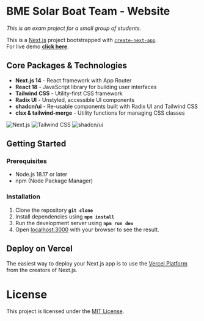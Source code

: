 # BME Solar Boat Team - Website

_This is an exam project for a small group of students._<br />

This is a [Next.js](https://nextjs.org) project bootstrapped with [`create-next-app`](https://github.com/vercel/next.js/tree/canary/packages/create-next-app).<br />
For live demo [**click here**](https://sbt-frontend-development.up.railway.app).

## Core Packages & Technologies

- **Next.js 14** - React framework with App Router
- **React 18** - JavaScript library for building user interfaces
- **Tailwind CSS** - Utility-first CSS framework
- **Radix UI** - Unstyled, accessible UI components
- **shadcn/ui** - Re-usable components built with Radix UI and Tailwind CSS
- **clsx & tailwind-merge** - Utility functions for managing CSS classes

![Next.js](https://img.shields.io/badge/Next.js-000000?style=for-the-badge&logo=next.js&logoColor=white)
![Tailwind CSS](https://img.shields.io/badge/Tailwind_CSS-38B2AC?style=for-the-badge&logo=tailwind-css&logoColor=white)
![shadcn/ui](https://img.shields.io/badge/shadcn/ui-000000?style=for-the-badge&logo=shadcnui&logoColor=white)

## Getting Started

### Prerequisites

- Node.js 18.17 or later
- npm (Node Package Manager)

### Installation

1. Clone the repository **`git clone`**
2. Install dependencies using **`npm install`**
3. Run the development server using **`npm run dev`**
4. Open [localhost:3000](http://localhost:3000) with your browser to see the result.

## Deploy on Vercel

The easiest way to deploy your Next.js app is to use the [Vercel Platform](https://vercel.com/new?utm_medium=default-template&filter=next.js&utm_source=create-next-app&utm_campaign=create-next-app-readme) from the creators of Next.js.

# License

This project is licensed under the [MIT License](https://opensource.org/license/mit).
